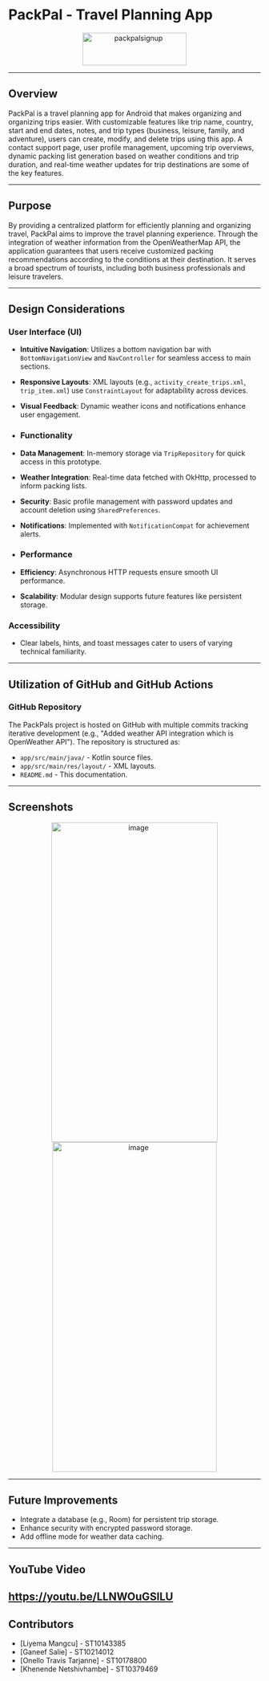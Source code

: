 # PackPal - Travel Planning App
<p align="center">
  <img width="208" height="65" alt="packpalsignup" src="https://github.com/user-attachments/assets/c5123b75-f2d1-4538-ad7c-691f61cfcf07" />
</p>

---

## **Overview**
PackPal is a travel planning app for Android that makes organizing and organizing trips easier. With customizable features like trip name, country, start and end dates, notes, and trip types (business, leisure, family, and adventure), users can create, modify, and delete trips using this app. A contact support page, user profile management, upcoming trip overviews, dynamic packing list generation based on weather conditions and trip duration, and real-time weather updates for trip destinations are some of the key features.

---

## **Purpose**
By providing a centralized platform for efficiently planning and organizing travel, PackPal aims to improve the travel planning experience. Through the integration of weather information from the OpenWeatherMap API, the application guarantees that users receive customized packing recommendations according to the conditions at their destination. It serves a broad spectrum of tourists, including both business professionals and leisure travelers.

---

## **Design Considerations**
### **User Interface (UI)**
- **Intuitive Navigation**: Utilizes a bottom navigation bar with `BottomNavigationView` and `NavController` for seamless access to main sections.
- **Responsive Layouts**: XML layouts (e.g., `activity_create_trips.xml`, `trip_item.xml`) use `ConstraintLayout` for adaptability across devices.
- **Visual Feedback**: Dynamic weather icons and notifications enhance user engagement.

- ### **Functionality**
- **Data Management**: In-memory storage via `TripRepository` for quick access in this prototype.
- **Weather Integration**: Real-time data fetched with OkHttp, processed to inform packing lists.
- **Security**: Basic profile management with password updates and account deletion using `SharedPreferences`.
- **Notifications**: Implemented with `NotificationCompat` for achievement alerts.

- ### **Performance**
- **Efficiency**: Asynchronous HTTP requests ensure smooth UI performance.
- **Scalability**: Modular design supports future features like persistent storage.

### **Accessibility**
- Clear labels, hints, and toast messages cater to users of varying technical familiarity.

---

## **Utilization of GitHub and GitHub Actions**

### **GitHub Repository**
The PackPals project is hosted on GitHub with multiple commits tracking iterative development (e.g., "Added weather API integration which is OpenWeather API"). The repository is structured as:
- `app/src/main/java/` - Kotlin source files.
- `app/src/main/res/layout/` - XML layouts.
- `README.md` - This documentation.

- ---

## **Screenshots**
<p align="center">
  <img width="332" height="637" alt="image" src="https://github.com/user-attachments/assets/c807ab4a-b029-4d93-b273-ccb605b82d9b" />
  <img width="328" height="657" alt="image" src="https://github.com/user-attachments/assets/eca76aaf-24a0-445b-9b10-32157953987c" />
</p>

---

## **Future Improvements**
- Integrate a database (e.g., Room) for persistent trip storage.
- Enhance security with encrypted password storage.
- Add offline mode for weather data caching.

---
## **YouTube Video**
https://youtu.be/LLNWOuGSlLU
---
## **Contributors**
- [Liyema Mangcu] - ST10143385
- [Ganeef Salie] - ST10214012
- [Onello Travis Tarjanne] - ST10178800
- [Khenende Netshivhambe] - ST10379469
